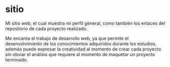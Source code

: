 # sitio
Mi sitio web, el cual muestra mi perfil general, como también los enlaces del repositorio de cada proyecto realizado.

Me encanta el trabajo de desarrollo web, ya que permite el desenvolvimiento de los conocimientos adquiridos durante los estudios, además puede expresar la creatividad al momento de crear cada proyecto sin obviar el análisis que requiere al momento de maquetar un proyecto terminado.
